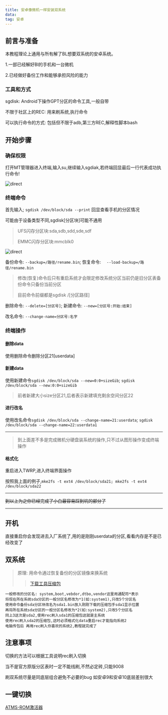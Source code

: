 ```yaml
---
title: 安卓像微机一样安装双系统
data: 
tag: 安卓
---
```


## 前言与准备

本教程理论上通用与所有解了BL想要双系统的安卓系统。

1.一部已经解好Bl的手机和一台微机

2.已经做好备份工作和能够承担风险的能力

*<!-- more -->*

### 工具和方式

sgdisk: Android下操作GPT分区的命令工具,一般自带

不限于社区上的REC: 用来刷系统,执行命令

可以执行命令的方式: 包括但不限于adb,第三方REC,解释性脚本bash

## 开始步骤

### 确保权限

打开MT管理器进入终端,输入su,继续输入sgdiak,若终端回显最后一行代表成功执行命令!

![direct](/images/sgdisk-shell.png)

### 终端命令

首先输入; `sgdisk /dev/block/sda --print` 回显查看手机的分区情况 

可能由于设备类型不同,sgdisk[分区块]可能不通用

> UFS闪存分区块:sda,sdb,sdd,sde,sdf
>
> EMMC闪存分区块:mmcblk0

![direct](/images/partition.png)

备份命令: `--backup=/路径/rename.bin`; 恢复命令: `  --load-backup=/路径/rename.bin`

> 修改(恢复)命令后只有重启系统才会限定修改系统分区当前仍是旧分区表备份命令只备份当前分区
>
> 目前命令前缀都是sgdisk /[分区路径]

删除命令: `--delete=[分区号]`; 新建命令: `--new=[分区号:开始:结束]`

改名命令: `--change-name=分区号:名字` 

### 终端操作

#### 删除data

使用删除命令删除分区21[userdata]

#### 新建data

使用新建命令`sgdisk /dev/block/sda --new=0:0+sizeGib`; `sgdisk /dev/block/sda --new:0:0+sizeGib`

> 前者新建大小size分区21,后者表示新建填充剩余空间分区22

#### 进行改名

使用改名命令`sgdisk /dev/block/sda --change-name=21:userdata`; `sgdisk /dev/block/sda --change-name=22:userdata1`

---

> 到上面差不多是完成微机分硬盘装系统的操作,只不过从图形操作变成终端操作

#### 格式化

重启进入TWRP,进入终端界面操作

按照我上面的例子,`mke2fs -t ext4 /dev/block/sda21; mke2fs -t ext4 /dev/block/sda22`

---

~~到以上为之你已经完成了小白最容易踩到坑的部分了~~

---

## 开机

直接重启你会发现进去入厂系统了,用的是刚刚userdata的分区,看看内存是不是已经改变了

## 双系统

>原理: 用命令通过恢复备份的分区镜像来换系统
> >  [下载工具压缩包](https://www.lanzouw.com/iGcPjvvuu9g)

```
一般修改的分区名: system,boot,vebdor,dtbo,vendor这里用通配符*表示
将现在所在系统sda分区的一般分区名修改为*1(如:system1),只改5个分区名
使用命令备份sda分区块改名为sda1.bin放入刚刚下载的压缩包手sda1显示位置
再将所在系统sda分区的一般分区名修改为*2(如:system2),只改5个分区名
同上3这次是sda2,使用rec刷入sda1的压缩包这就是主系统
使用rec刷入sda2的压缩包,这时必须格式化data重启rec才能指向系统2
电脑传包后 再用rec刷入你喜欢的系统2,教程就完成了
```

## 注意事项

切换的方法可以根据工具说明rec刷入切换

当不是官方原版分区表时一定不能线刷,不然必定砖,只能9008

刷双系统尽量是同底层组合避免不必要的bug 如安卓9和安卓10底层差别很大

## 一键切换

[ATMS-ROM激活器](https://www.coolapk.com/apk/com.highsys.systemchanger)













